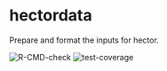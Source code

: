 # hectordata
Prepare and format the inputs for hector.

![R-CMD-check](https://github.com/JGCRI/hectordata/workflows/R-CMD-check/badge.svg) ![test-coverage](https://github.com/JGCRI/hectordata/workflows/test-coverage/badge.svg)
